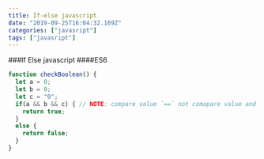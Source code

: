 ```yaml
---
title: If-else javascript
date: "2019-09-25T16:04:32.169Z"
categories: ["javasript"]
tags: ["javasript"]
---
```

###If Else javascript
####ES6
```javascript
function checkBoolean() {
  let a = 0;
  let b = 0;
  let c = "0";
  if(a && b && c) { // NOTE: compare value `==` not comapare value and data type `===`
    return true;
  }
  else {
    return false;
  }
}

```